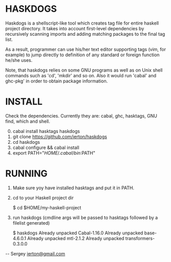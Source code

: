 HASKDOGS
========

Haskdogs is a shellscript-like tool which creates tag file for entire
haskell project directory. It takes into account first-level dependencies by
recursively scanning imports and adding matching packages to the final
tag list.

As a result, programmer can use his/her text editor supporting tags (vim, for
example) to jump directly to definition of any standard or foreign function
he/she uses.

Note, that haskdogs relies on some GNU programs as well as on Unix shell
commands such as 'cd', 'mkdir' and so on. Also it would run 'cabal' and ghc-pkg'
in order to obtain package information.

INSTALL
=======

Check the dependencies. Currently they are: cabal, ghc, hasktags, GNU find,
which and shell.

0. cabal install hasktags haskdogs
1. git clone https://github.com/ierton/haskdogs
2. cd haskdogs
3. cabal configure && cabal install
4. export PATH="$HOME/.cabal/bin:$PATH"

RUNNING
=======

1. Make sure yoy have installed hasktags and put it in PATH.

2. cd to your Haskell project dir

    $ cd $HOME/my-haskell-project

3. run haskdogs (cmdline args will be passed to hasktags followed by a filelist generated)
  
    $ haskdogs
    Already unpacked Cabal-1.16.0
    Already unpacked base-4.6.0.1
    Already unpacked mtl-2.1.2
    Already unpacked transformers-0.3.0.0


--
Sergey 
<ierton@gmail.com>


